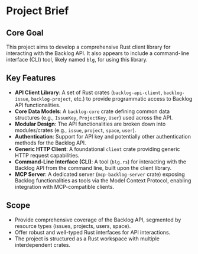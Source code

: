 # Project Brief

## Core Goal
This project aims to develop a comprehensive Rust client library for interacting with the Backlog API. It also appears to include a command-line interface (CLI) tool, likely named `blg`, for using this library.

## Key Features
-   **API Client Library**: A set of Rust crates (`backlog-api-client`, `backlog-issue`, `backlog-project`, etc.) to provide programmatic access to Backlog API functionalities.
-   **Core Data Models**: A `backlog-core` crate defining common data structures (e.g., `IssueKey`, `ProjectKey`, `User`) used across the API.
-   **Modular Design**: The API functionalities are broken down into modules/crates (e.g., `issue`, `project`, `space`, `user`).
-   **Authentication**: Support for API key and potentially other authentication methods for the Backlog API.
-   **Generic HTTP Client**: A foundational `client` crate providing generic HTTP request capabilities.
-   **Command-Line Interface (CLI)**: A tool (`blg.rs`) for interacting with the Backlog API from the command line, built upon the client library.
-   **MCP Server**: A dedicated server (`mcp-backlog-server` crate) exposing Backlog functionalities as tools via the Model Context Protocol, enabling integration with MCP-compatible clients.

## Scope
-   Provide comprehensive coverage of the Backlog API, segmented by resource types (issues, projects, users, space).
-   Offer robust and well-typed Rust interfaces for API interactions.
-   The project is structured as a Rust workspace with multiple interdependent crates.
